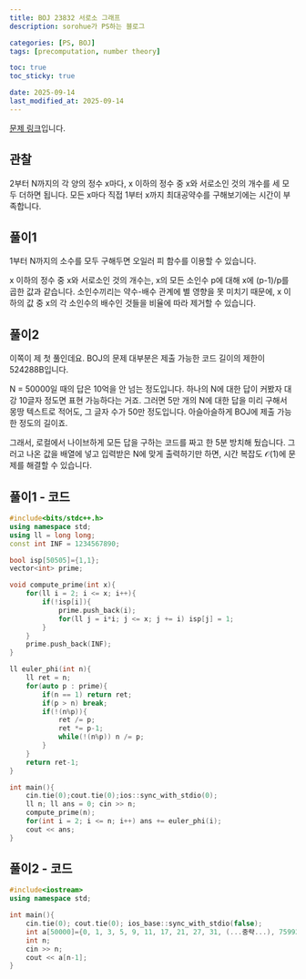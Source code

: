 ```yaml
---
title: BOJ 23832 서로소 그래프
description: sorohue가 PS하는 블로그

categories: [PS, BOJ]
tags: [precomputation, number theory]

toc: true
toc_sticky: true

date: 2025-09-14
last_modified_at: 2025-09-14
---
```


[문제 링크](https://boj.kr/23832)입니다.

## 관찰

2부터 N까지의 각 양의 정수 x마다, x 이하의 정수 중 x와 서로소인 것의 개수를 세 모두 더하면 됩니다. 모든 x마다 직접 1부터 x까지 최대공약수를 구해보기에는 시간이 부족합니다.

## 풀이1

1부터 N까지의 소수를 모두 구해두면 오일러 피 함수를 이용할 수 있습니다.

x 이하의 정수 중 x와 서로소인 것의 개수는, x의 모든 소인수 p에 대해 x에 (p-1)/p를 곱한 값과 같습니다. 소인수끼리는 약수-배수 관계에 별 영향을 못 미치기 때문에, x 이하의 값 중 x의 각 소인수의 배수인 것들을 비율에 따라 제거할 수 있습니다.

## 풀이2

이쪽이 제 첫 풀인데요. BOJ의 문제 대부분은 제출 가능한 코드 길이의 제한이 524288B입니다.

N = 50000일 때의 답은 10억을 안 넘는 정도입니다. 하나의 N에 대한 답이 커봤자 대강 10글자 정도면 표현 가능하다는 거죠. 그러면 5만 개의 N에 대한 답을 미리 구해서 몽땅 텍스트로 적어도, 그 글자 수가 50만 정도입니다. 아슬아슬하게 BOJ에 제출 가능한 정도의 길이죠.

그래서, 로컬에서 나이브하게 모든 답을 구하는 코드를 짜고 한 5분 방치해 뒀습니다. 그러고 나온 값을 배열에 넣고 입력받은 N에 맞게 출력하기만 하면, 시간 복잡도 $\mathcal{O}(1)$에 문제를 해결할 수 있습니다.

## 풀이1 - 코드

```cpp
#include<bits/stdc++.h>
using namespace std;
using ll = long long;
const int INF = 1234567890;

bool isp[50505]={1,1};
vector<int> prime;

void compute_prime(int x){
    for(ll i = 2; i <= x; i++){
        if(!isp[i]){
            prime.push_back(i);
            for(ll j = i*i; j <= x; j += i) isp[j] = 1;
        }
    }
    prime.push_back(INF);
}

ll euler_phi(int n){
    ll ret = n;
    for(auto p : prime){
        if(n == 1) return ret;
        if(p > n) break;
        if(!(n%p)){
            ret /= p;
            ret *= p-1;
            while(!(n%p)) n /= p;
        }
    }
    return ret-1;
}

int main(){
    cin.tie(0);cout.tie(0);ios::sync_with_stdio(0);
    ll n; ll ans = 0; cin >> n;
    compute_prime(n);
    for(int i = 2; i <= n; i++) ans += euler_phi(i);
    cout << ans;
}
```

## 풀이2 - 코드

```cpp
#include<iostream>
using namespace std;

int main(){
    cin.tie(0); cout.tie(0); ios_base::sync_with_stdio(false);
    int a[50000]={0, 1, 3, 5, 9, 11, 17, 21, 27, 31, (...중략...), 759924263};
    int n;
    cin >> n;
    cout << a[n-1];
}
```
